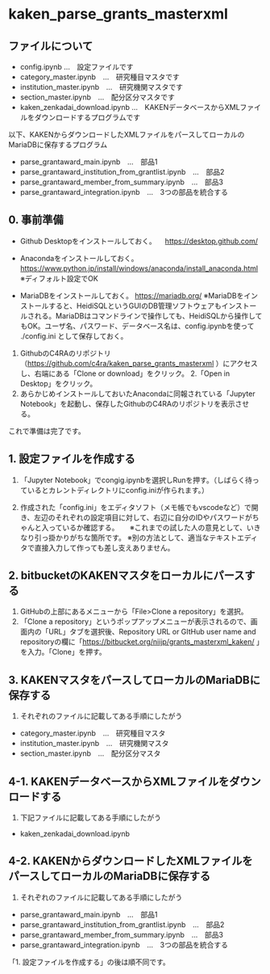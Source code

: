 # kaken_parse_grants_masterxml


## ファイルについて

- config.ipynb …　設定ファイルです
- category_master.ipynb　…　研究種目マスタです
- institution_master.ipynb　…　研究機関マスタです
- section_master.ipynb　…　配分区分マスタです
- kaken_zenkadai_download.ipynb …　KAKENデータベースからXMLファイルをダウンロードするプログラムです

以下、KAKENからダウンロードしたXMLファイルをパースしてローカルのMariaDBに保存するプログラム
- parse_grantaward_main.ipynb　…　部品1
- parse_grantaward_institution_from_grantlist.ipynb　…　部品2
- parse_grantaward_member_from_summary.ipynb　…　部品3
- parse_grantaward_integration.ipynb　…　3つの部品を統合する


## 0. 事前準備

- Github Desktopをインストールしておく。
　https://desktop.github.com/

- Anacondaをインストールしておく。
　https://www.python.jp/install/windows/anaconda/install_anaconda.html
　※ディフォルト設定でOK

- MariaDBをインストールしておく。
  https://mariadb.org/
  ※MariaDBをインストールすると、HeidiSQLというGUIのDB管理ソフトウェアもインストールされる。MariaDBはコマンドラインで操作しても、HeidiSQLから操作してもOK。ユーザ名、パスワード、データベース名は、config.ipynbを使って ./config.ini として保存しておく。
 

1. GithubのC4RAのリポジトリ（https://github.com/c4ra/kaken_parse_grants_masterxml ）にアクセスし、右端にある「Clone or download」をクリック。
2.「Open in Desktop」をクリック。
3. あらかじめインストールしておいたAnacondaに同報されている「Jupyter Notebook」を起動し、保存したGithubのC4RAのリポジトリを表示させる。

これで準備は完了です。


## 1. 設定ファイルを作成する

1. 「Jupyter Notebook」でcongig.ipynbを選択しRunを押す。（しばらく待っているとカレントディレクトリにconfig.iniが作られます。）

2. 作成された「config.ini」をエディタソフト（メモ帳でもvscodeなど）で開き、左辺のそれぞれの設定項目に対して、右辺に自分のIDやパスワードがちゃんと入っているか確認する。
　
※これまでの試した人の意見として、いきなり引っ掛かりがちな箇所です。
※別の方法として、適当なテキストエディタで直接入力して作っても差し支えありません。

## 2. bitbucketのKAKENマスタをローカルにパースする

1. GitHubの上部にあるメニューから「File>Clone a repository」を選択。
2. 「Clone a repository」というポップアップメニューが表示されるので、画面内の「URL」タブを選択後、Repository URL or GItHub user name and repositoryの欄に「https://bitbucket.org/niijp/grants_masterxml_kaken/
」を入力。「Clone」を押す。



## 3. KAKENマスタをパースしてローカルのMariaDBに保存する

1. それぞれのファイルに記載してある手順にしたがう
- category_master.ipynb　…　研究種目マスタ
- institution_master.ipynb　…　研究機関マスタ
- section_master.ipynb　…　配分区分マスタ

## 4-1. KAKENデータベースからXMLファイルをダウンロードする

1. 下記ファイルに記載してある手順にしたがう
- kaken_zenkadai_download.ipynb

## 4-2. KAKENからダウンロードしたXMLファイルをパースしてローカルのMariaDBに保存する

1. それぞれのファイルに記載してある手順にしたがう
- parse_grantaward_main.ipynb　…　部品1
- parse_grantaward_institution_from_grantlist.ipynb　…　部品2
- parse_grantaward_member_from_summary.ipynb　…　部品3
- parse_grantaward_integration.ipynb　…　3つの部品を統合する

「1. 設定ファイルを作成する」の後は順不同です。
